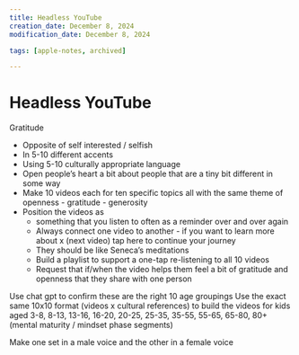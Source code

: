 ```yaml
---
title: Headless YouTube
creation_date: December 8, 2024
modification_date: December 8, 2024

tags: [apple-notes, archived]

---
```



# Headless YouTube

Gratitude
- Opposite of self interested / selfish
- In 5-10 different accents
- Using 5-10 culturally appropriate language
- Open people’s heart a bit about people that are a tiny bit different in some way
- Make 10 videos each for ten specific topics all with the same theme of openness - gratitude - generosity 
- Position the videos as 
	- something that you listen to often as a reminder over and over again 
	- Always connect one video to another - if you want to learn more about x (next video) tap here to continue your journey 
	- They should be like Seneca’s meditations 
	- Build a playlist to support a one-tap re-listening to all 10 videos
	- Request that if/when the video helps them feel a bit of gratitude and openness that they share with one person 

Use chat gpt to confirm these are the right 10 age groupings 
Use the exact same 10x10 format (videos x cultural references) to build the videos for kids aged 3-8, 8-13, 13-16, 16-20, 20-25, 25-35, 35-55, 55-65, 65-80, 80+ (mental maturity / mindset phase segments)

Make one set in a male voice and the other in a female voice
